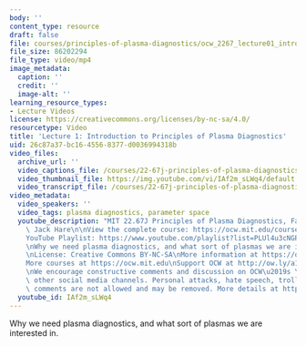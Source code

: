 ```yaml
---
body: ''
content_type: resource
draft: false
file: courses/principles-of-plasma-diagnostics/ocw_2267_lecture01_intro_360p_16_9.mp4
file_size: 86202294
file_type: video/mp4
image_metadata:
  caption: ''
  credit: ''
  image-alt: ''
learning_resource_types:
- Lecture Videos
license: https://creativecommons.org/licenses/by-nc-sa/4.0/
resourcetype: Video
title: 'Lecture 1: Introduction to Principles of Plasma Diagnostics'
uid: 26c87a37-bc16-4556-8377-d0036994318b
video_files:
  archive_url: ''
  video_captions_file: /courses/22-67j-principles-of-plasma-diagnostics-fall-2023/1WkcNay3IJteiQsdqk0B8TWpP6svam14f_transcript.webvtt
  video_thumbnail_file: https://img.youtube.com/vi/IAf2m_sLWq4/default.jpg
  video_transcript_file: /courses/22-67j-principles-of-plasma-diagnostics-fall-2023/1WkcNay3IJteiQsdqk0B8TWpP6svam14f_transcript.pdf
video_metadata:
  video_speakers: ''
  video_tags: plasma diagnostics, parameter space
  youtube_description: "MIT 22.67J Principles of Plasma Diagnostics, Fall 2023\nInstructor:\
    \ Jack Hare\n\nView the complete course: https://ocw.mit.edu/courses/22-67j-principles-of-plasma-diagnostics-fall-2023/\n\
    YouTube Playlist: https://www.youtube.com/playlist?list=PLUl4u3cNGP61wK-NwYKZMuABl_eHBmhu4\n\
    \nWhy we need plasma diagnostics, and what sort of plasmas we are interested in.\n\
    \nLicense: Creative Commons BY-NC-SA\nMore information at https://ocw.mit.edu/terms\n\
    More courses at https://ocw.mit.edu\nSupport OCW at http://ow.ly/a1If50zVRlQ\n\
    \nWe encourage constructive comments and discussion on OCW\u2019s YouTube and\
    \ other social media channels. Personal attacks, hate speech, trolling, and inappropriate\
    \ comments are not allowed and may be removed. More details at https://ocw.mit.edu/comments.\n"
  youtube_id: IAf2m_sLWq4
---
```

Why we need plasma diagnostics, and what sort of plasmas we are interested in.
